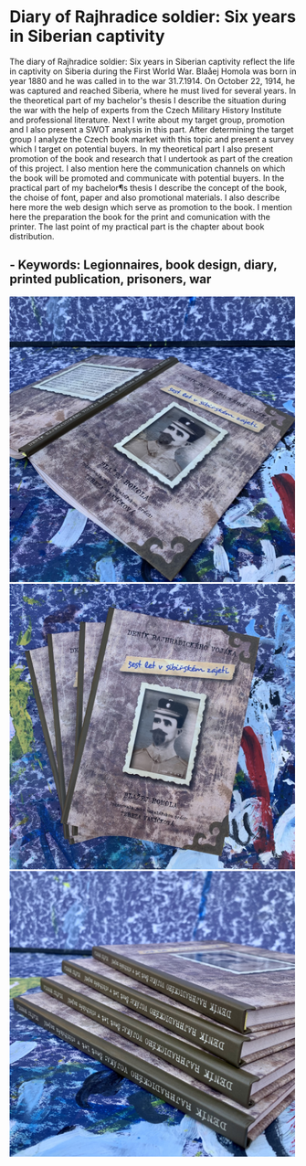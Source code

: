 # Diary of Rajhradice soldier: Six years in Siberian captivity

The diary of Rajhradice soldier: Six years in Siberian captivity reflect the life in captivity
on Siberia during the First World War. Blaåej Homola was born in year 1880 and he was
called in to the war 31.7.1914. On October 22, 1914, he was captured and reached Siberia,
where he must lived for several years.
In the theoretical part of my bachelor's thesis I describe the situation during the
war with the help of experts from the Czech Military History Institute and professional
literature. Next I write about my target group, promotion and I also present a SWOT
analysis in this part. After determining the target group I analyze the Czech book market
with this topic and present a survey which I target on potential buyers. In my theoretical
part I also present promotion of the book and research that I undertook as part of the
creation of this project. I also mention here the communication channels on which the book
will be promoted and communicate with potential buyers.
In the practical part of my bachelor¶s thesis I describe the concept of the book,
the choise of font, paper and also promotional materials. I also describe here more the web
design which serve as promotion to the book. I mention here the preparation the book for
the print and comunication with the printer. The last point of my practical part is the
chapter about book distribution.

## - Keywords: Legionnaires, book design, diary, printed publication, prisoners, war

<img src="./BP/cover.JPG" alt="cover" width="500"/>
<img src="./BP/obalka.JPG" alt="obalka" width="500"/>
<img src="./BP/hrbet.JPG" alt="hrbet" width="500"/>
